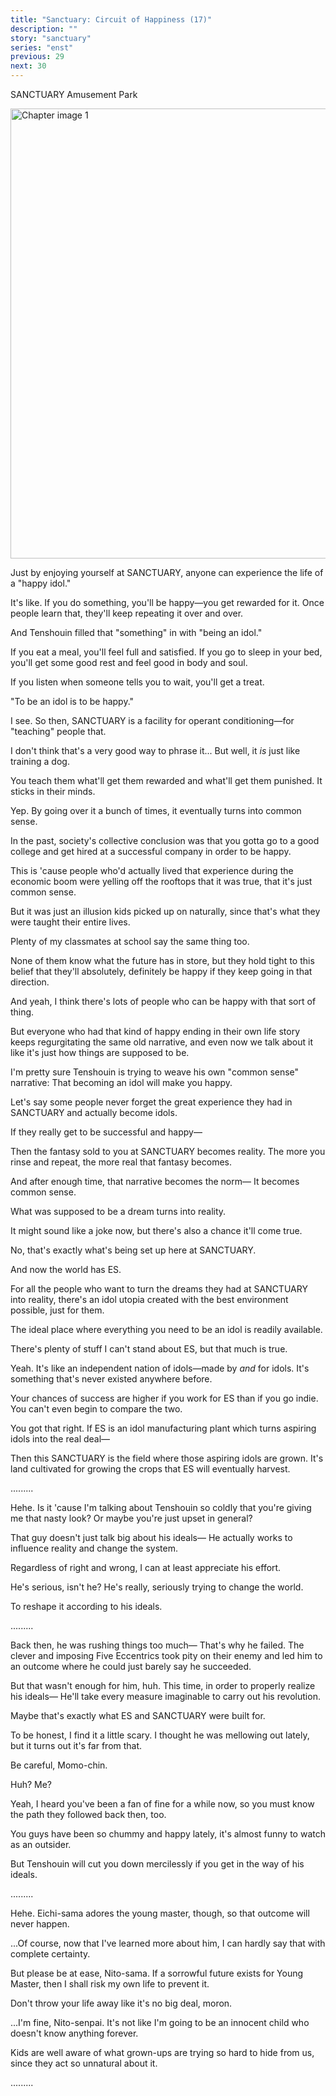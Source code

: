 ```yaml
---
title: "Sanctuary: Circuit of Happiness (17)"
description: ""
story: "sanctuary"
series: "enst"
previous: 29
next: 30
---
```


<Season s="Winter"/>

<Location>SANCTUARY Amusement Park</Location>

<Image src="/img/tl/sanctuary/30/1.jpg" alt="Chapter image 1" layout="responsive" width="1560" height="720" quality="100" />

<Bubble character="Nazuna">

Just by enjoying yourself at SANCTUARY, anyone can experience the life of a "happy idol."

It's like. If you do something, you'll be happy—you get rewarded for it. Once people learn that, they'll keep repeating it over and over.

And Tenshouin filled that "something" in with "being an idol."

If you eat a meal, you'll feel full and satisfied. If you go to sleep in your bed, you'll get some good rest and feel good in body and soul.

If you listen when someone tells you to wait, you'll get a treat.

"To be an idol is to be happy."

</Bubble>

<Bubble character="Yuzuru">

I see. So then, SANCTUARY is a facility for operant conditioning—for "teaching" people that.

</Bubble>

<Bubble character="Tori">

I don't think that's a very good way to phrase it... But well, it _is_ just like training a dog.

You teach them what'll get them rewarded and what'll get them punished. It sticks in their minds.

</Bubble>

<Bubble character="Nazuna">

Yep. By going over it a bunch of times, it eventually turns into common sense.

In the past, society's collective conclusion was that you gotta go to a good college and get hired at a successful company in order to be happy.

This is 'cause people who'd actually lived that experience during the economic boom were yelling off the rooftops that it was true, that it's just common sense.

But it was just an illusion kids picked up on naturally, since that's what they were taught their entire lives.

Plenty of my classmates at school say the same thing too.

None of them know what the future has in store, but they hold tight to this belief that they'll absolutely, definitely be happy if they keep going in that direction.

And yeah, I think there's lots of people who can be happy with that sort of thing.

But everyone who had that kind of happy ending in their own life story keeps regurgitating the same old narrative, and even now we talk about it like it's just how things are supposed to be.

I'm pretty sure Tenshouin is trying to weave his own "common sense" narrative: That becoming an idol will make you happy.

Let's say some people never forget the great experience they had in SANCTUARY and actually become idols.

If they really get to be successful and happy&NoBreak;—

Then the fantasy sold to you at SANCTUARY becomes reality. The more you rinse and repeat, the more real that fantasy becomes.

And after enough time, that narrative becomes the norm&NoBreak;— It becomes common sense.

What was supposed to be a dream turns into reality.

It might sound like a joke now, but there's also a chance it'll come true.

No, that's exactly what's being set up here at SANCTUARY.

And now the world has ES.

For all the people who want to turn the dreams they had at SANCTUARY into reality, there's an idol utopia created with the best environment possible, just for them.

The ideal place where everything you need to be an idol is readily available.

There's plenty of stuff I can't stand about ES, but that much is true.

</Bubble>

<Bubble character="Tori">

Yeah. It's like an independent nation of idols—made by _and_ for idols. It's something that's never existed anywhere before.

Your chances of success are higher if you work for ES than if you go indie. You can't even begin to compare the two.

</Bubble>

<Bubble character="Nazuna">

You got that right. If ES is an idol manufacturing plant which turns aspiring idols into the real deal&NoBreak;—

Then this SANCTUARY is the field where those aspiring idols are grown. It's land cultivated for growing the crops that ES will eventually harvest.

</Bubble>

<Bubble character="Tori">

.........

</Bubble>

<Bubble character="Nazuna">

Hehe. Is it 'cause I'm talking about Tenshouin so coldly that you're giving me that nasty look? Or maybe you're just upset in general?

That guy doesn't just talk big about his ideals&NoBreak;— He actually works to influence reality and change the system.

Regardless of right and wrong, I can at least appreciate his effort.

He's serious, isn't he? He's really, seriously trying to change the world.

To reshape it according to his ideals.

</Bubble>

<Bubble character="Tori">

.........

</Bubble>

<Bubble character="Nazuna">

Back then, he was rushing things too much&NoBreak;— That's why he failed. The clever and imposing Five Eccentrics took pity on their enemy and led him to an outcome where he could just barely say he succeeded.

But that wasn't enough for him, huh. This time, in order to properly realize his ideals&NoBreak;— He'll take every measure imaginable to carry out his revolution.

Maybe that's exactly what ES and SANCTUARY were built for.

To be honest, I find it a little scary. I thought he was mellowing out lately, but it turns out it's far from that.

Be careful, Momo-chin.

</Bubble>

<Bubble character="Tori">

Huh? Me?

</Bubble>

<Bubble character="Nazuna">

Yeah, I heard you've been a fan of fine for a while now, so you must know the path they followed back then, too.

You guys have been so chummy and happy lately, it's almost funny to watch as an outsider.

But Tenshouin will cut you down mercilessly if you get in the way of his ideals.

</Bubble>

<Bubble character="Tori">

.........

</Bubble>

<Bubble character="Yuzuru">

Hehe. Eichi-sama adores the young master, though, so that outcome will never happen.

...Of course, now that I've learned more about him, I can hardly say that with complete certainty.

But please be at ease, Nito-sama. If a sorrowful future exists for Young Master, then I shall risk my own life to prevent it.

</Bubble>

<Bubble character="Tori">

Don't throw your life away like it's no big deal, moron.

...I'm fine, Nito-senpai. It's not like I'm going to be an innocent child who doesn't know anything forever.

Kids are well aware of what grown-ups are trying so hard to hide from us, since they act so unnatural about it.

</Bubble>

<Bubble character="Yuzuru">

.........

</Bubble>

<Credits tl="[Ciel](https://twitter.com/bluefilaments)" tlc="[remi](https://twitter.com/trystofstarrs), [Ren](https://tomoya.moe)" qc="[honeyspades](https://honeyspades.tumblr.com), [Simon](https://twitter.com/dapporock)" />
